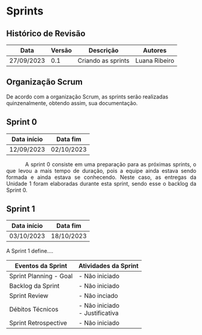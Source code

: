# Sprints

## Histórico de Revisão

| Data | Versão | Descrição | Autores |
| ---------- | ----------- | -------------- | -------------- |
| 27/09/2023 | 0.1 | Criando as sprints | Luana Ribeiro |

## Organização Scrum

De acordo com a organização Scrum, as sprints serão realizadas quinzenalmente, obtendo assim, sua documentação.

## Sprint 0

| Data início | Data fim |
| ----------- | ----------- |
| 12/09/2023 | 02/10/2023 |

<p style="text-indent: 50px;text-align: justify;"> A sprint 0 consiste em uma preparação para as próximas sprints, o que levou a mais tempo de duração, pois a equipe ainda estava sendo formada e ainda estava se conhecendo. Neste caso, as entregas da Unidade 1 foram elaboradas durante esta sprint, sendo esse o backlog da Sprint 0.</p>

## Sprint 1

| Data início | Data fim |
| ----------- | ----------- |
| 03/10/2023 | 18/10/2023 |

A Sprint 1 define....

| Eventos da Sprint | Atividades da Sprint |
| ------------------------------------- | ---------------------------------------------------- |
| Sprint Planning - Goal | - Não iniciado |
| Backlog da Sprint | - Não iniciado |
| Sprint Review | - Não inciado |
| Débitos Técnicos | - Não iniciado </br> - Justificativa |
| Sprint Retrospective | - Não iniciado |
